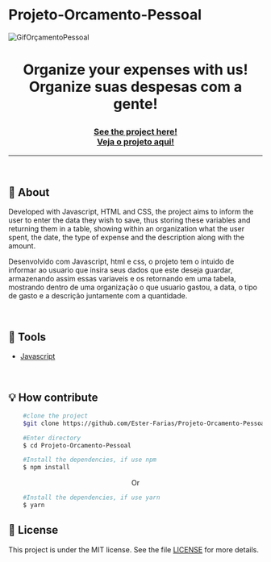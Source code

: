 # Projeto-Orcamento-Pessoal
![GifOrçamentoPessoal](https://user-images.githubusercontent.com/103768076/177720489-b0f70fea-190e-4535-af8a-04c0a10ef198.gif)

<h1 align="center">
<p>Organize your expenses with us!<br> 
Organize suas despesas com a gente!</p>
</h1>
<h3 align="center"><a href="https://deluxe-chaja-942ca4.netlify.app/projeto%20or%C3%A7amento%20pessoal/">See the project here!<br>
Veja o projeto aqui!</a></h3>
<hr>

<br>

## 📸 About
Developed with Javascript, HTML and CSS, the project aims to inform the user to enter the data they wish to save, thus storing these variables and returning them in a table, showing within an organization what the user spent, the date, the type of expense and the description along with the amount.

Desenvolvido com Javascript, html e css, o projeto tem o intuido de informar ao usuario que insira seus dados que este deseja guardar, armazenando assim essas variaveis e os retornando em uma tabela, mostrando dentro de uma organização o que usuario gastou, a data, o tipo de gasto e a descrição juntamente com a quantidade.

<br> 

## 🔧 Tools

- [Javascript](https://https://developer.mozilla.org/pt-BR/docs/Web/JavaScript)

<br>

## 💡 How contribute

```bash
    #clone the project
    $git clone https://github.com/Ester-Farias/Projeto-Orcamento-Pessoal.git
```

```bash
    #Enter directory
    $ cd Projeto-Orcamento-Pessoal
```

```bash
    #Install the dependencies, if use npm
    $ npm install
```
<p align="center">Or</p>

```bash
    #Install the dependencies, if use yarn
    $ yarn
```

## 📃 License
This project is under the MIT license. See the file [LICENSE](https://github.com/Ester-Farias/Projeto-Orcamento-Pessoal/blob/master/LICENSE) for more details.



